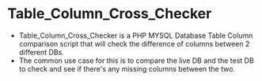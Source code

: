 # Table_Column_Cross_Checker

- Table_Column_Cross_Checker is a PHP MYSQL Database Table Column comparison script that will check the difference of columns between 2 different DBs.
- The common use case for this is to compare the live DB and the test DB to check and see if there's any missing columns between the two.
